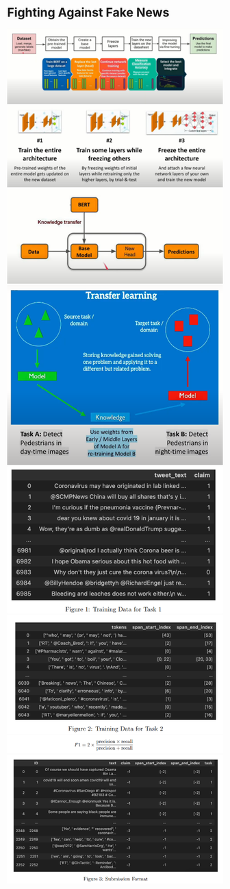 # Fighting Against Fake News
<img src="plan of action.png"/>
<img src="flow.png"/>
<img src="flow diagram.png"/>
<img src="transfer learning.png"/>
<img src="data-1.png"/>
<img src="data-2.png"/>
<img src="evaluation.png"/>
<img src="sub.png"/>




